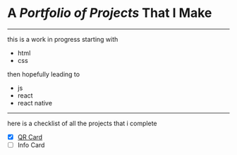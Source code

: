 # A _Portfolio of Projects_ That I Make
______

this is a work in progress starting with  
- html
- css

then hopefully leading to 
- js
- react
- react native

------------

here is a checklist of all the projects that i complete

- [x] [QR Card](https://portfolio-1two3mxbc-shree-cryptos-projects.vercel.app/)
- [ ] Info Card

